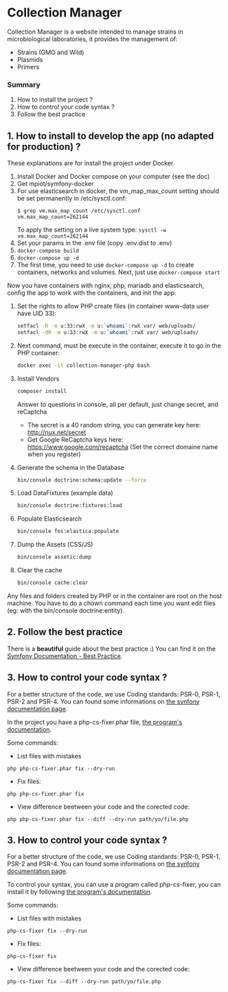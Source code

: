 # Collection Manager

Collection Manager is a website intended to manage strains in microbiological laboratories,
it provides the management of:
* Strains (GMO and Wild)
* Plasmids
* Primers

### Summary
1. How to install the project ?
2. How to control your code syntax ?
3. Follow the best practice

## 1. How to install to develop the app (no adapted for production) ?
These explanations are for install the project under Docker.

1. Install Docker and Docker compose on your computer (see the doc)
2. Get mpiot/symfony-docker
3. For use elasticsearch in docker, the vm_map_max_count setting should be set permanently in /etc/sysctl.conf:
    ```
    $ grep vm.max_map_count /etc/sysctl.conf
    vm.max_map_count=262144
    ```
    To apply the setting on a live system type: `sysctl -w vm.max_map_count=262144`
4. Set your params in the .env file (copy .env.dist to .env)
5. `docker-compose build`
6. `docker-compose up -d`
7. The first time, you need to use `docker-compose up -d` to create containers, networks and volumes. Next, just use `docker-compose start`

 
Now you have containers with nginx, php, mariadb and elasticsearch, config the app to work with the containers, and init the app:
    
1. Set the rights to allow PHP create files (in container www-data user have UID 33):
    ```bash
    setfacl -R -m u:33:rwX -m u:`whoami`:rwX var/ web/uploads/
    setfacl -dR -m u:33:rwX -m u:`whoami`:rwX var/ web/uploads/
    ```

2. Next command, must be execute in the container, execute it to go in the PHP container:
    ```bash
    docker exec -it collection-manager-php bash
    ```
    
3. Install Vendors
    ```bash
    composer install
    ```

    Answer to questions in console, all per default, just change secret, and reCaptcha
      * The secret is a 40 random string, you can generate key here: http://nux.net/secret
      * Get Google ReCaptcha keys here: https://www.google.com/recaptcha (Set the correct domaine name when you register)
4. Generate the schema in the Database
    ```bash
    bin/console doctrine:schema:update --force
    ```

5. Load DataFixtures (example data)
    ```bash
    bin/console doctrine:fixtures:load
    ```

6. Populate Elasticsearch
    ```bash
    bin/console fos:elastica:populate
    ```

7. Dump the Assets (CSS/JS)
    ```bash
    bin/console assetic:dump
    ```

8. Clear the cache
    ```bash
    bin/console cache:clear
    ```

Any files and folders created by PHP or in the container are root on the host machine. You have to do a chown command each time you want edit files (eg: with the bin/console doctrine:entity).

## 2. Follow the best practice
There is a **beautiful** guide about the best practice :) You can find it on the [Symfony Documentation - Best Practice](http://symfony.com/doc/current/best_practices/index.html).

## 3. How to control your code syntax ?
For a better structure of the code, we use Coding standards: PSR-0, PSR-1, PSR-2 and PSR-4.
You can found some informations on [the synfony documentation page](http://symfony.com/doc/current/contributing/code/standards.html).

In the project you have a php-cs-fixer.phar file, [the program's documentation](http://cs.sensiolabs.org/).

Some commands:
   * List files with mistakes

    php php-cs-fixer.phar fix --dry-run

   * Fix files:

    php php-cs-fixer.phar fix

   * View difference beetween your code and the corected code:

    php php-cs-fixer.phar fix --diff --dry-run path/yo/file.php

## 3. How to control your code syntax ?
For a better structure of the code, we use Coding standards: PSR-0, PSR-1, PSR-2 and PSR-4.
You can found some informations on [the synfony documentation page](http://symfony.com/doc/current/contributing/code/standards.html).

To control your syntax, you can use a program called php-cs-fixer, you can install it by following [the program's documentation](http://cs.sensiolabs.org/).

Some commands:
   * List files with mistakes

    php-cs-fixer fix --dry-run

   * Fix files:

    php-cs-fixer fix

   * View difference beetween your code and the corected code:

    php-cs-fixer fix --diff --dry-run path/yo/file.php
